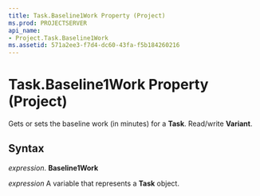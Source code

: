 ```yaml
---
title: Task.Baseline1Work Property (Project)
ms.prod: PROJECTSERVER
api_name:
- Project.Task.Baseline1Work
ms.assetid: 571a2ee3-f7d4-dc60-43fa-f5b184260216
---
```



# Task.Baseline1Work Property (Project)

Gets or sets the baseline work (in minutes) for a  **Task**. Read/write **Variant**.


## Syntax

 _expression_. **Baseline1Work**

 _expression_ A variable that represents a **Task** object.


